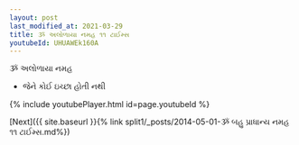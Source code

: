 ```yaml
---
layout: post
last_modified_at: 2021-03-29
title: ૐ અલોળાયા નમહ ૧૧ ટાઈમ્સ
youtubeId: UHUAWEk160A
---
```

 
 
 ૐ અલોળાયા નમહ  
 
 -  જેને કોઈ ઇચ્છા હોતી નથી 
 
  
 
  
 
 
 
 
 
 


{% include youtubePlayer.html id=page.youtubeId %}
 
[Next]({{ site.baseurl }}{% link  split1/_posts/2014-05-01-ૐ બહુ પ્રાધાન્ય નમહ ૧૧ ટાઈમ્સ.md%})
 
